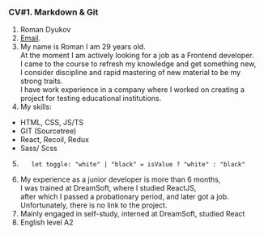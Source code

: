 ### CV#1. Markdown & Git  
  
1. Roman Dyukov  
2. [Email](roma.dyukoff.com).  
3. My name is Roman I am 29 years old.  
 At the moment I am actively looking for a job as a Frontend developer.  
 I came to the course to refresh my knowledge and get something new,  
 I consider discipline and rapid mastering of new material to be my strong traits.  
 I have work experience in a company where I worked on creating a project for testing educational institutions.  
4. My skills: 
  + HTML, CSS, JS/TS 
  + GIT (Sourcetree)  
  + React, Recoil, Redux  
  + Sass/ Scss  
5. ``` 
      let toggle: "white" | "black" = isValue ? "white" : "black"
   ```  
6. My experience as a junior developer is more than 6 months,  
  I was trained at DreamSoft, where I studied ReactJS,  
  after which I passed a probationary period, and later got a job.
  Unfortunately, there is no link to the project.  
7. Mainly engaged in self-study, interned at DreamSoft, studied React  
8. English level A2
